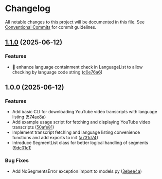 # Changelog

All notable changes to this project will be documented in this file. See
[Conventional Commits](https://conventionalcommits.org) for commit guidelines.

## [1.1.0](https://github.com/SootyOwl/yt-transcript-fetcher/compare/v1.0.0...v1.1.0) (2025-06-12)


### Features

* :children_crossing: enhance language containment check in LanguageList to allow checking by language code string ([c0e76a6](https://github.com/SootyOwl/yt-transcript-fetcher/commit/c0e76a6309b6060940f1198e6a33bf21ce607bdf))

## 1.0.0 (2025-06-12)


### Features

* Add basic CLI for downloading YouTube video transcripts with language listing ([574ae8a](https://github.com/SootyOwl/yt-transcript-fetcher/commit/574ae8ab3bb520b65acb1d1ed33a6953e8205075))
* Add example usage script for fetching and displaying YouTube video transcripts ([50afe81](https://github.com/SootyOwl/yt-transcript-fetcher/commit/50afe81782ceb31d103d09f9ac81aa77c72f70a6))
* Implement transcript fetching and language listing convenience functions and add exports to init ([a731d74](https://github.com/SootyOwl/yt-transcript-fetcher/commit/a731d7495341d632be78ad932b9b43c6adfac789))
* Introduce SegmentList class for better logical handling of segments ([9dc01e1](https://github.com/SootyOwl/yt-transcript-fetcher/commit/9dc01e1c7f8ed53eec69380fc8aa9aae21d3e52b))


### Bug Fixes

* Add NoSegmentsError exception import to models.py ([3ebee4a](https://github.com/SootyOwl/yt-transcript-fetcher/commit/3ebee4a59dc8fdb0d6b36b89e6ff5b20324bce10))

